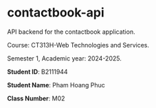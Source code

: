 # contactbook-api

API backend for the contactbook application.

Course: CT313H-Web Technologies and Services.

Semester 1, Academic year: 2024-2025.

**Student ID**: B2111944

**Student Name**: Pham Hoang Phuc

**Class Number**: M02

